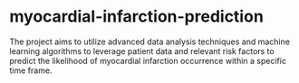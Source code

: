 # myocardial-infarction-prediction
The project aims to utilize advanced data analysis techniques and machine learning algorithms to leverage patient data and relevant risk factors to predict the likelihood of myocardial infarction occurrence within a specific time frame.
